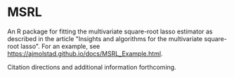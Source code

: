 # MSRL
An R package for fitting the multivariate square-root lasso estimator as described in the article "Insights and algorithms for the multivariate square-root lasso". For an example, see https://ajmolstad.github.io/docs/MSRL_Example.html.

Citation directions and additional information forthcoming.
